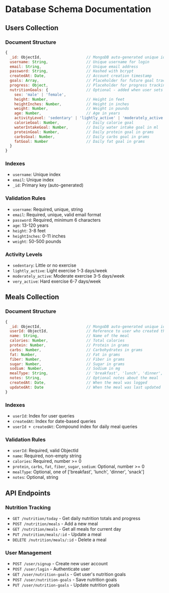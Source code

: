 # Database Schema Documentation

## Users Collection

### Document Structure

```javascript
{
  _id: ObjectId,                    // MongoDB auto-generated unique identifier
  username: String,                 // Unique username for login
  email: String,                    // Unique email address
  password: String,                 // Hashed with bcrypt
  createdAt: Date,                  // Account creation timestamp
  goals: Array,                     // Placeholder for future goal tracking
  progress: Object,                 // Placeholder for progress tracking
  nutritionGoals: {                 // Optional - added when user sets nutrition goals
    sex: 'male' | 'female',
    height: Number,                 // Height in feet
    heightInches: Number,           // Height in inches
    weight: Number,                 // Weight in pounds
    age: Number,                    // Age in years
    activityLevel: 'sedentary' | 'lightly_active' | 'moderately_active' | 'very_active' |
    calorieGoal: Number,            // Daily calorie goal
    waterIntakeGoal: Number,        // Daily water intake goal in ml
    proteinGoal: Number,            // Daily protein goal in grams
    carbsGoal: Number,              // Daily carbs goal in grams
    fatGoal: Number                 // Daily fat goal in grams
  }
}
```

### Indexes

- `username`: Unique index
- `email`: Unique index
- `_id`: Primary key (auto-generated)

### Validation Rules

- `username`: Required, unique, string
- `email`: Required, unique, valid email format
- `password`: Required, minimum 6 characters
- `age`: 13-120 years
- `height`: 3-8 feet
- `heightInches`: 0-11 inches
- `weight`: 50-500 pounds

### Activity Levels

- `sedentary`: Little or no exercise
- `lightly_active`: Light exercise 1-3 days/week
- `moderately_active`: Moderate exercise 3-5 days/week
- `very_active`: Hard exercise 6-7 days/week

## Meals Collection

### Document Structure

```javascript
{
  _id: ObjectId,                    // MongoDB auto-generated unique identifier
  userId: ObjectId,                 // Reference to user who created the meal
  name: String,                     // Name of the meal
  calories: Number,                 // Total calories
  protein: Number,                  // Protein in grams
  carbs: Number,                    // Carbohydrates in grams
  fat: Number,                      // Fat in grams
  fiber: Number,                    // Fiber in grams
  sugar: Number,                    // Sugar in grams
  sodium: Number,                   // Sodium in mg
  mealType: String,                 // 'breakfast', 'lunch', 'dinner', 'snack'
  notes: String,                    // Optional notes about the meal
  createdAt: Date,                  // When the meal was logged
  updatedAt: Date                   // When the meal was last updated
}
```

### Indexes

- `userId`: Index for user queries
- `createdAt`: Index for date-based queries
- `userId + createdAt`: Compound index for daily meal queries

### Validation Rules

- `userId`: Required, valid ObjectId
- `name`: Required, non-empty string
- `calories`: Required, number >= 0
- `protein`, `carbs`, `fat`, `fiber`, `sugar`, `sodium`: Optional, number >= 0
- `mealType`: Optional, one of ['breakfast', 'lunch', 'dinner', 'snack']
- `notes`: Optional, string

## API Endpoints

### Nutrition Tracking

- `GET /nutrition/today` - Get daily nutrition totals and progress
- `POST /nutrition/meals` - Add a new meal
- `GET /nutrition/meals` - Get all meals for current day
- `PUT /nutrition/meals/:id` - Update a meal
- `DELETE /nutrition/meals/:id` - Delete a meal

### User Management

- `POST /user/signup` - Create new user account
- `POST /user/login` - Authenticate user
- `GET /user/nutrition-goals` - Get user's nutrition goals
- `POST /user/nutrition-goals` - Save nutrition goals
- `PUT /user/nutrition-goals` - Update nutrition goals
